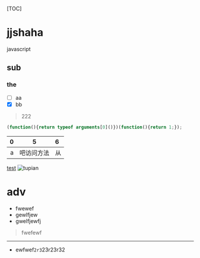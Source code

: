 [TOC]

# jjshaha
javascript

## sub
### the
- [ ] aa
- [x] bb

> 222

```javascript
(function(){return typeof arguments[0]()})(function(){return 1;});
```

| 0 | 5 | 6 |
|---:|:---:|:---|
|a|吧访问方法|从|

[test](/jjshaha)
![tupian](/jjshaha "tupiana")

# adv
- fwewef
- gewlfjew
- gwelfjewfj
> fwefewf
--------------
- ewfwef`2r3`23r23r32
